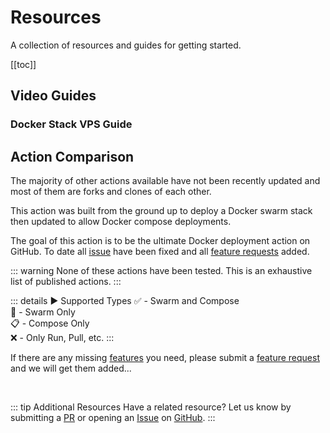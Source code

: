 # Resources

A collection of resources and guides for getting started.

[[toc]]

## Video Guides

### Docker Stack VPS Guide

<YouTubeEmbed video-id="fuZoxuBiL9o" />

## Action Comparison

The majority of other actions available have not been recently updated
and most of them are forks and clones of each other.

This action was built from the ground up to deploy a Docker swarm stack
then updated to allow Docker compose deployments.

The goal of this action is to be the ultimate Docker deployment action on GitHub.
To date all [issue](https://github.com/cssnr/stack-deploy-action/issues) have been fixed
and all [feature requests](https://github.com/cssnr/stack-deploy-action/discussions/categories/feature-requests) added.

::: warning
None of these actions have been tested. This is an exhaustive list of published actions.
:::

::: details ▶️ Supported Types
✅ - Swarm and Compose  
🐳 - Swarm Only  
📋 - Compose Only  
❌ - Only Run, Pull, etc.
:::

<script setup>
import { repos } from '../../.vitepress/vars.js'
</script>
<StackTable :repos="repos" />

If there are any missing [features](../guides/features.md) you need,
please submit a [feature request](https://github.com/cssnr/stack-deploy-action/discussions/categories/feature-requests) and we will get them added...

&nbsp;

::: tip Additional Resources
Have a related resource? Let us know by submitting a [PR](https://github.com/cssnr/stack-deploy-docs/edit/master/docs/guides/examples.md)
or opening an [Issue](https://github.com/cssnr/stack-deploy-docs/issues) on [GitHub](https://github.com/cssnr/stack-deploy-docs).
:::
